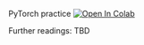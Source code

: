 PyTorch practice
[![Open In Colab](https://colab.research.google.com/assets/colab-badge.svg)](https://colab.research.google.com/github/ml-mipt/ml-mipt/blob/basic_s20/week0_09_Optimization_and_Regularization_in_DL/week0_09_PyTorch_and_Dataloaders.ipynb)


Further readings:
TBD
